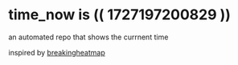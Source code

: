 # time_now is (( 1727197200829 ))

an automated repo that shows the currnent time

inspired by [breakingheatmap](https://github.com/breakingheatmap/breakingheatmap)